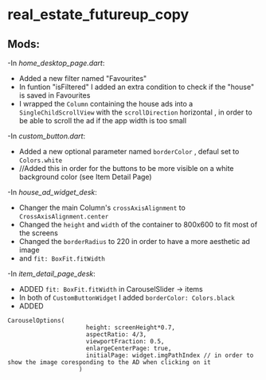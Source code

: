 # real_estate_futureup_copy


## Mods:
-In *home_desktop_page.dart*:
  - Added a new filter named "Favourites"
  - In funtion "isFiltered" I added an extra condition to check if the "house" is saved in Favourites
  - I wrapped the ```Column``` containing the house ads into a ```SingleChildScrollView``` with the ```scrollDirection``` horizontal , in order to be able to scroll the ad if the app width is too small

-In *custom_button.dart*:
  - Added a new optional parameter named ```borderColor``` , defaul set to ```Colors.white```
  - //Added this in order for the buttons to be more visible on a white background color (see Item Detail Page)

-In *house_ad_widget_desk*:
  - Changer the main Column's ```crossAxisAlignment``` to ``` CrossAxisAlignment.center ```
  - Changed the ```height``` and ```width``` of the container to 800x600 to fit most of the screens
  - Changed the ```borderRadius``` to 220 in order to have a more aesthetic ad image
  - and  ```fit: BoxFit.fitWidth```

-In *item_detail_page_desk*:
  - ADDED ```fit: BoxFit.fitWidth``` in CarouselSlider -> items
  - In both of ```CustomButtonWidget``` I added ```borderColor: Colors.black```
  - ADDED
```
CarouselOptions(
                      height: screenHeight*0.7,
                      aspectRatio: 4/3,
                      viewportFraction: 0.5,
                      enlargeCenterPage: true,
                      initialPage: widget.imgPathIndex // in order to show the image coresponding to the AD when clicking on it
                    )
```
